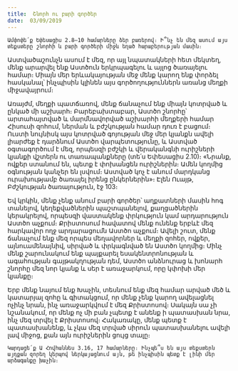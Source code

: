 ```yaml
---
title:  Շնորհ ու բարի գործեր
date:  03/09/2019
---
```


`Ամփոփե՛ք Եփեսացիս 2.8–10 համարները ձեր բառերով։ Ի՞նչ են մեզ ասում այս տեքստերը շնորհի և բարի գործերի միջև եղած հարաբերության մասին։`

Աստվածաշունչն ասում է մեզ, որ այլ նպատակների հետ մեկտեղ, մենք արարվել ենք Աստծուն երկրպագելու և այլոց ծառայելու համար։ Միայն մեր երևակայության մեջ մենք կարող ենք փորձել հասկանալ՝ ինչպիսին կլինեն այս գործողություններն առանց մեղքի միջավայրում։

Առայժմ, մեղքի պատճառով, մենք ճանաչում ենք միայն կոտրված և ընկած մի աշխարհ։ Բարեբախտաբար, Աստծո շնորհը՝ արտահայտված և մարմնավորված աշխարհի մեղքերի համար Հիսուսի զոհում, ներման և բժշկության համար դուռ է բացում։ Ուստի նույնիսկ այս կոտրված գոյության մեջ մեր կյանքն ավելի լիարժեք է դարձնում Աստծո վարպետությունը, և Աստված օգտագործում է մեզ, որպեսզի բժշկի և վերականգնի ուրիշների կյանքի վշտերն ու տառապանքները (տե՛ս Եփեսացիս 2.10)։ «Նրանք, ովքեր ստանում են, պետք է փոխանցեն ուրիշներին։ Ամեն կողմից օգնության կանչեր են լսվում։ Աստված կոչ է անում մարդկանց ուրախությամբ ծառայել իրենց ընկերներին»։ Էլեն Ուայթ, Բժշկության ծառայություն, էջ 103։

Եվ կրկին, մենք չենք անում բարի գործեր՝ աղքատների մասին հոգ տանելով, կեղեքվածներին պաշտպանելով, քաղցածներին կերակրելով, որպեսզի վաստակենք փրկություն կամ արդարություն Աստծո աչքում։ Քրիստոսում հավատով մենք ունենք երբևէ մեզ հարկավոր ողջ արդարացումն Աստծո աչքում։ Ավելի շուտ, մենք ճանաչում ենք մեզ որպես մեղավորներ և մեղքի զոհեր, ովքեր, այնուամենայնիվ, սիրված և փրկագնված են Աստծո կողմից։ Մինչ մենք շարունակում ենք պայքարել եսակենտրոնության և ագահության գայթակղության դեմ, Աստծո անձնուրաց և խոնարհ շնորհը մեզ նոր կյանք և սեր է առաջարկում, որը կփոխի մեր կյանքը։

Երբ մենք նայում ենք Խաչին, տեսնում ենք մեզ համար արված մեծ և կատարյալ զոհը և գիտակցում, որ մենք չենք կարող ավելացնել ոչինչ նրան, ինչ առաջարկվում է մեզ Քրիստոսով։ Սակայն սա չի նշանակում, որ մենք ոչ մի բան չպետք է անենք ի պատասխան նրա, ինչ մեզ տրվել է Քրիստոսով։ Հակառակը, մենք պետք է պատասխանենք, և չկա մեզ տրված սիրուն պատասխանելու ավելի լավ միջոց, քան այն ուրիշներին ցույց տալը։

`Կարդացե՛ք Ա Հովհաննես 3.16, 17 համարները։ Ինչպե՞ս են այս տեքստերն այդքան զորեղ կերպով ներկայացնում այն, թե ինչպիսին պետք է լինի մեր արձագանքը խաչին։`